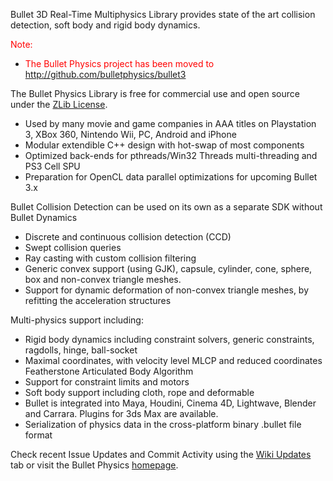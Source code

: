 Bullet 3D Real-Time Multiphysics Library provides state of the art collision detection, soft body and rigid body dynamics.

<font color='ff0000'>Note:<br>
<ul><li>The Bullet Physics project has been moved to <a href='http://github.com/bulletphysics/bullet3'>http://github.com/bulletphysics/bullet3</a>
</font></li></ul>

The Bullet Physics Library is free for commercial use and open source under the [ZLib License](http://opensource.org/licenses/zlib-license.php).

  * Used by many movie and game companies in AAA titles on Playstation 3, XBox 360, Nintendo Wii, PC, Android and iPhone
  * Modular extendible C++ design with hot-swap of most components
  * Optimized back-ends for pthreads/Win32 Threads multi-threading and PS3 Cell SPU
  * Preparation for OpenCL data parallel optimizations for upcoming Bullet 3.x

Bullet Collision Detection can be used on its own as a separate SDK without Bullet Dynamics
  * Discrete and continuous collision detection (CCD)
  * Swept collision queries
  * Ray casting with custom collision filtering
  * Generic convex support (using GJK), capsule, cylinder, cone, sphere, box and non-convex triangle meshes.
  * Support for dynamic deformation of non-convex triangle meshes, by refitting the acceleration structures

Multi-physics support including:
  * Rigid body dynamics including constraint solvers, generic constraints, ragdolls, hinge, ball-socket
  * Maximal coordinates, with velocity level MLCP and reduced coordinates Featherstone Articulated Body Algorithm
  * Support for constraint limits and motors
  * Soft body support including cloth, rope and deformable
  * Bullet is integrated into Maya, Houdini, Cinema 4D, Lightwave, Blender and Carrara. Plugins for 3ds Max are available.
  * Serialization of physics data in the cross-platform binary .bullet file format


Check recent Issue Updates and Commit Activity using the [Wiki Updates](http://code.google.com/p/bullet/wiki/Updates) tab or visit the Bullet Physics [homepage](http://bulletphysics.org/wordpress).